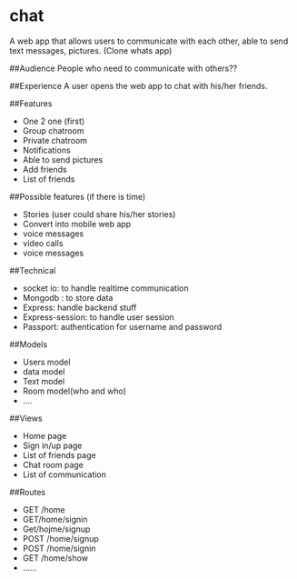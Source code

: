 # chat
A web app that allows users to communicate with each other, able to send text messages, pictures. (Clone whats app)

##Audience
People who need to communicate with others??

##Experience
A user opens the web app to chat with his/her friends.

##Features 
* One 2 one (first)
* Group chatroom
* Private chatroom
* Notifications
* Able to send pictures
* Add friends 
* List of friends

##Possible features (if there is time)
* Stories (user could share his/her stories)
* Convert into mobile web app
* voice messages
* video calls
* voice messages

##Technical
* socket io: to handle realtime communication 
* Mongodb : to store data
* Express: handle backend stuff
* Express-session: to handle user session
* Passport:  authentication for username and password


##Models
* Users model
* data model 
* Text model
* Room model(who and who)
* ….

##Views
* Home page
* Sign in/up page
* List of friends page
* Chat room page
* List of communication 

##Routes
* GET /home
* GET/home/signin
* Get/hojme/signup
* POST /home/signup
* POST /home/signin
* GET /home/show
* ……
